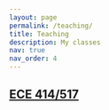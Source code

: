 ```yaml
---
layout: page
permalink: /teaching/
title: Teaching
description: My classes
nav: true
nav_order: 4
---
```


## [ECE 414/517](../_teaching/ece517/index.html)